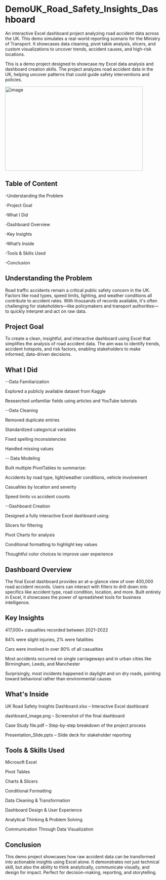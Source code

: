 # DemoUK_Road_Safety_Insights_Dashboard


An interactive Excel dashboard project analyzing road accident data across the UK. This demo simulates a real-world reporting scenario for the Ministry of Transport. It showcases data cleaning, pivot table analysis, slicers, and custom visualizations to uncover trends, accident causes, and high-risk locations.

This is a demo project designed to showcase my Excel data analysis and dashboard creation skills. The project analyzes road accident data in the UK, helping uncover patterns that could guide safety interventions and policies.

<img width="445" height="273" alt="image" src="https://github.com/user-attachments/assets/51c56dee-1ceb-4986-812b-174c6d080932" />

## Table of Content

-Understanding the Problem

-Project Goal

-What I Did

-Dashboard Overview

-Key Insights

-What’s Inside

-Tools & Skills Used

-Conclusion

## Understanding the Problem
Road traffic accidents remain a critical public safety concern in the UK. Factors like road types, speed limits, lighting, and weather conditions all contribute to accident rates. With thousands of records available, it's often challenging for stakeholders—like policymakers and transport authorities—to quickly interpret and act on raw data.



## Project Goal
To create a clean, insightful, and interactive dashboard using Excel that simplifies the analysis of road accident data. The aim was to identify trends, accident hotspots, and risk factors, enabling stakeholders to make informed, data-driven decisions.

 
 ## What I Did
--Data Familiarization

Explored a publicly available dataset from Kaggle

Researched unfamiliar fields using articles and YouTube tutorials

--Data Cleaning

Removed duplicate entries

Standardized categorical variables

Fixed spelling inconsistencies

Handled missing values

-- Data Modeling

Built multiple PivotTables to summarize:

Accidents by road type, light/weather conditions, vehicle involvement

Casualties by location and severity

Speed limits vs accident counts

--Dashboard Creation

Designed a fully interactive Excel dashboard using:

Slicers for filtering

Pivot Charts for analysis

Conditional formatting to highlight key values

Thoughtful color choices to improve user experience

## Dashboard Overview
The final Excel dashboard provides an at-a-glance view of over 400,000 road accident records. Users can interact with filters to drill down into specifics like accident type, road condition, location, and more. Built entirely in Excel, it showcases the power of spreadsheet tools for business intelligence.

## Key Insights
417,000+ casualties recorded between 2021–2022

84% were slight injuries, 2% were fatalities

Cars were involved in over 80% of all casualties

Most accidents occurred on single carriageways and in urban cities like Birmingham, Leeds, and Manchester

Surprisingly, most incidents happened in daylight and on dry roads, pointing toward behavioral rather than environmental causes

## What's Inside
UK Road Safety Insights Dashboard.xlsx – Interactive Excel dashboard

dashboard_image.png – Screenshot of the final dashboard

Case Study file.pdf – Step-by-step breakdown of the project process

Presentation_Slide.pptx – Slide deck for stakeholder reporting

## Tools & Skills Used
Microsoft Excel

Pivot Tables

Charts & Slicers

Conditional Formatting

Data Cleaning & Transformation

Dashboard Design & User Experience

Analytical Thinking & Problem Solving

Communication Through Data Visualization

## Conclusion
This demo project showcases how raw accident data can be transformed into actionable insights using Excel alone. It demonstrates not just technical skill, but also the ability to think analytically, communicate visually, and design for impact. Perfect for decision-making, reporting, and storytelling.
